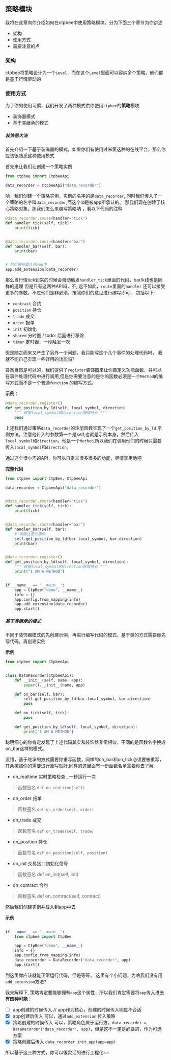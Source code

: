 ## 策略模块

我将在此章向你介绍如何在ctpbee中使用策略模块，分为下面三个章节为你讲述

- 架构
- 使用方式
- 需要注意的点

### 架构

ctpbee将策略设计为一个`Level`，而在这个`Level`里面可以容纳多个策略，他们都是基于行情驱动的

### 使用方式

为了你的使用习惯，我们开发了两种模式供你使用`ctpbee`的**策略**模块

- 装饰器模式
- 基于类继承的模式

##### 装饰器大法

首先介绍一下基于装饰器的模式，如果你们有使用过米筐这种的在线平台，那么你应该很熟悉这种使用模式

首先来让我们让创建一个策略实例

```python
from ctpbee import CtpbeeApi

data_recorder = CtpbeeApi("data_recorder")
```

呐，我们创建一个策略实例，实例的名字的是`data_recorder`, 同时我们传入了一个策略的名字叫`data_recorder`,而这个id是被app所承认的。 那我们现在创建了核心策略对象，那我们怎么来编写策略呐 ，看以下代码的注释

```python
@data_recorder.route(handler="tick")
def handler_tick(self, tick):
    print(tick)


@data_recorder.route(handler="bar")
def handler_bar(self, bar):
    print(bar)


# 然后把他载入到app中
app.add_extension(data_recorder)
```

那么当行情tick到来的时候会自动触发`handler_tick`里面的代码，bar/k线也是同样的道理 但是只有这两种API吗，不, 远不如此，`route`里面的`handler`
还可以接受更多的参数，不过他们是非必须，按照你们的意见进行编写即可， 包括以下:

- `contract` 合约
- `position` 持仓
- `trade`    成交
- `order`    报单
- `init`     初始化
- `shared`   分时图 / todo: 后面进行移除
- `timer`    定时器，一秒触发一次

但是随之而来又产生了另外一个问题，我只能写这个几个事件的处理代码吗， 我就不能自己实现一些好用的功能吗?

答案当然是可以的，我们提供了`register`装饰器来让你自定义功能函数，并可以在事件处理代码中进行调用,但是你需要注意的是你的函数必须是一个`Method`的编写方式而不是一个普通`function`
的编写方式。

**示例**：

```python
@data_recorder.register()
def get_position_by_ld(self, local_symbol, direction)
    """ 根据local_symbol和direction获取持仓 """
    pass

```

上述我们通过策略`data_recorder`的注册函数实现了一个`get_position_by_ld` 示例方法，注意他传入的参数第一个是self,也就是示例本身，然后传入
`local_symbol`和`direction`，他是一个`Method`,所以我们在调用他们的时候只需要传入`local_symbol`和`direction`。

通过这个很小巧的API，你可以自定义很多很多的功能，尽情享用他吧

**完整代码**

```python
from ctpbee import CtpBee, CtpbeeApi

data_recorder = CtpbeeApi("data_recorder")


@data_recorder.route(handler="tick")
def handler_tick(self, tick):
    print(tick)


@data_recorder.route(handler="bar")
def handler_bar(self, bar):
    # 调用注册的事件
    self.get_position_by_ld(bar.local_symbol, bar.direction)
    print(bar)


@data_recorder.register()
def get_position_by_ld(self, local_symbol, direction):
    """ 根据local_symbol和direction获取持仓 """
    print("I AM A METHOD")


if __name__ == '__main__':
    app = CtpBee("demo", __name__)
    info = {}
    app.config.from_mapping(info)
    app.add_extension(data_recorder)
    app.start()      
```

##### 基于类继承的模式

不同于装饰器模式的先创建示例，再进行编写代码的模式，基于类的方式需要你先写代码，再创建实例

**示例**

```python
from ctpbee import CtpbeeApi


class DataRecorder(CtpbeeApi):
    def __init__(self, name, app):
        super().__init__(name, app)

    def on_bar(self, bar):
        self.get_position_by_ld(bar.local_symbol, bar.direction)
        pass

    def on_tick(self, tick):
        pass

    def get_position_by_ld(self, local_symbol, direction):
        print("I AM A METHOD")
```

聪明细心的你肯定发现了上述代码其实和装饰器非常相似，不同的是函数名字换成on_bar这样的模式。

没错，基于继承的方式需要你重写函数，同样的on_bar和on_tick必须要被重写，其余按照你的需要进行重写就好,同样的这里面有一份函数名单需要你去了解

- on_realtime 实时策略检查 , 一秒运行一次

> 函数签名
`def on_realtime(self)`

- on_order 报单

> 函数签名
`def on_order(self, order)`

- on_trade 成交

> 函数签名
`def on_trade(self, trade)`

- on_position 持仓

> 函数签名
`def on_position(self, position)`

- on_init 交易接口初始化信号

> 函数签名 def on_init(self, init)

- on_contract 合约

> 函数签名 def on_contract(self, contract)


然后我们创建实例并载入到app中去

**示例**

```python

if __name__ == '__main__':
    from ctpbee import CtpBee

    app = CtpBee("demo", __name__)
    info = {}
    app.config.from_mapping(info)
    data_reocorder = DataRecorder("data_recorder", app)
    app.start()
```

到这里你应该就能正常运行代码，但是等等， 这里有个小问题，为啥我们没有用`add_extension`方法?

我来解释下, 策略肯定要能够拥有`app`这个属性，所以我们肯定需要将`app`传入进去
**有四种可能**：

- [ ]  app创建的时候传入 // app作为核心，创建的时候传入明显不合适 
- [x] app创建后传入 可以，通过`add_extension` 传入策略
- [x] 策略创建的时候传入 可以，策略角色属于运行方。`data_recorder = DataRecorder("data_recorder", app)`，但是这不一定是必要的，作为可选方案
- [x] 策略创建后传入       `data_recorder.init_app(app=app)`

所以基于这三种方式，你可以很灵活的进行工程化~~



